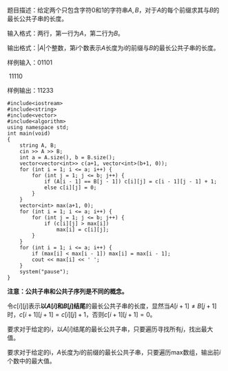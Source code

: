 题目描述：给定两个只包含字符0和1的字符串$A, B$，对于$A$的每个前缀求其与$B$的最长公共子串的长度。

输入格式：两行，第一行为$A$，第二行为$B$。

输出格式：$|A|$个整数，第$i$个数表示$A$长度为$i$的前缀与$B$的最长公共子串的长度。

样例输入：$01101$

​					$11110$

样例输出：$1 1 2 3 3$

```
#include<iostream>
#include<string>
#include<vector>
#include<algorithm>
using namespace std;
int main(void)
{
	string A, B;
	cin >> A >> B;
	int a = A.size(), b = B.size();
	vector<vector<int>> c(a+1, vector<int>(b+1, 0));
	for (int i = 1; i <= a; i++) {
		for (int j = 1; j <= b; j++) {
			if (A[i - 1] == B[j - 1]) c[i][j] = c[i - 1][j - 1] + 1;
			else c[i][j] = 0;
		}
	}
	vector<int> max(a+1, 0);
	for (int i = 1; i <= a; i++) {
		for (int j = 1; j <= b; j++) {
			if (c[i][j] > max[i])
				max[i] = c[i][j];
		}
	}
	for (int i = 1; i <= a; i++) {
		if (max[i] < max[i - 1]) max[i] = max[i - 1];
		cout << max[i] << ' ';
	}
	system("pause");
}
```

**注意：公共子串和公共子序列是不同的概念。**

令$c[i][j]$表示**以$A[i]$和$B[j]$结尾**的最长公共子串的长度，显然当$A[i+1] \ne B[j+1]$时，$c[i+1][j+1]=c[i][j]+1$，否则$c[i+1][j+1]=0$。

要求对于给定的$i$，以$A[i]$结尾的最长公共子串，只要遍历寻找所有$j$，找出最大值。

要求对于给定的i，$A$长度为$i$的前缀的最长公共子串，只要遍历max数组，输出前$i$个数中的最大值。